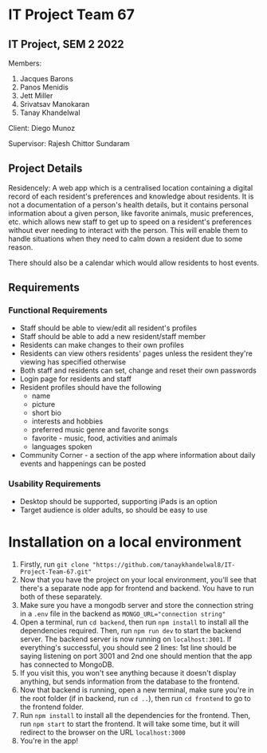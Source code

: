 # IT Project Team 67

## IT Project, SEM 2 2022

Members: 

1. Jacques Barons
2. Panos Menidis
3. Jett Miller
4. Srivatsav Manokaran
5. Tanay Khandelwal

Client: Diego Munoz

Supervisor: Rajesh Chittor Sundaram 
## Project Details

Residencely: A web app which is a centralised location containing a digital record of each resident's preferences and knowledge about residents.
It is not a documentation of a person's health details, but it contains personal information about a given person, like favorite animals, music preferences, etc. which allows new staff to get up to speed on 
a resident's preferences without ever needing to interact with the person. This will enable them to handle situations when they need to calm down a resident due to some reason. 

There should also be a calendar which would allow residents to host events. 
## Requirements

### Functional Requirements
* Staff should be able to view/edit all resident's profiles
* Staff should be able to add a new resident/staff member
* Residents can make changes to their own profiles
* Residents can view others residents' pages unless the resident they're viewing has specified otherwise
* Both staff and residents can set, change and reset their own passwords
* Login page for residents and staff
* Resident profiles should have the following
    * name
    * picture
    * short bio
    * interests and hobbies
    * preferred music genre and favorite songs
    * favorite - music, food, activities and animals
    * languages spoken
* Community Corner - a section of the app where information about daily events and happenings can be posted

### Usability Requirements
* Desktop should be supported, supporting iPads is an option
* Target audience is older adults, so should be easy to use


# Installation on a local environment

1. Firstly, run `git clone "https://github.com/tanaykhandelwal8/IT-Project-Team-67.git"`
2. Now that you have the project on your local environment, you'll see that there's a separate node app for frontend and backend. You have to run both of these separately.
3. Make sure you have a mongodb server and store the connection string in a `.env` file in the backend as `MONGO_URL="connection string"`
4. Open a terminal, run `cd backend`, then run `npm install` to install all the dependencies required. Then, run `npm run dev` to start the backend server. The backend server is now running on `localhost:3001`. If everything's successful, you should see 2 lines: 1st line should be saying listening on port 3001 and 2nd one should mention that the app has connected to MongoDB.
5. If you visit this, you won't see anything because it doesn't display anything, but sends information from the database to the frontend. 
5. Now that backend is running, open a new terminal, make sure you're in the root folder (if in backend, run `cd ..`), then run `cd frontend` to go to the frontend folder.
6. Run `npm install` to install all the dependencies for the frontend. Then, run `npm start` to start the frontend. It will take some time, but it will redirect to the browser on the URL `localhost:3000`
7. You're in the app!